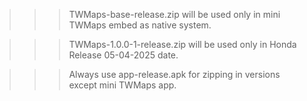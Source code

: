 >>> TWMaps-base-release.zip will be used only in mini TWMaps embed as native system.

>>> TWMaps-1.0.0-1-release.zip will be used only in Honda Release 05-04-2025 date.

>>> Always use app-release.apk for zipping in versions except mini TWMaps app.